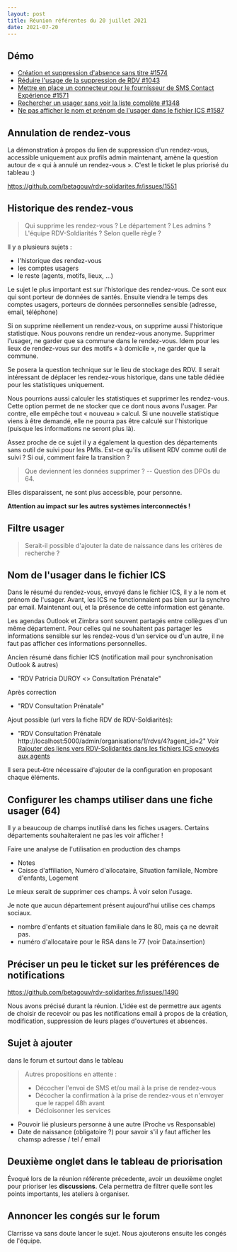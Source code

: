 ```yaml
---
layout: post
title: Réunion référentes du 20 juillet 2021
date: 2021-07-20
---
```


## Démo

- [ Création et suppression d'absence sans titre #1574 ](https://github.com/betagouv/rdv-solidarites.fr/issues/1574)
- [ Réduire l'usage de la suppression de RDV #1043 ](https://github.com/betagouv/rdv-solidarites.fr/issues/1043)
- [ Mettre en place un connecteur pour le fournisseur de SMS Contact Expérience #1571 ](https://github.com/betagouv/rdv-solidarites.fr/issues/1571)
- [ Rechercher un usager sans voir la liste complète #1348 ](https://github.com/betagouv/rdv-solidarites.fr/issues/1348)
- [ Ne pas afficher le nom et prénom de l'usager dans le fichier ICS #1587 ](https://github.com/betagouv/rdv-solidarites.fr/issues/1587)

## Annulation de rendez-vous

La démonstration à propos du lien de suppression d'un rendez-vous, accessible uniquement aux profils admin maintenant, amène la question autour de « qui à annulé un rendez-vous ». C'est le ticket le plus priorisé du tableau :)

https://github.com/betagouv/rdv-solidarites.fr/issues/1551

## Historique des rendez-vous

> Qui supprime les rendez-vous ? Le département ? Les admins ? L'équipe RDV-Soldiarités ? Selon quelle règle ?

Il y a plusieurs sujets :
- l'historique des rendez-vous
- les comptes usagers
- le reste (agents, motifs, lieux, ...)

Le sujet le plus important est sur l'historique des rendez-vous. Ce sont eux qui sont porteur de données de santés. Ensuite viendra le temps des comptes usagers, porteurs de données personnelles sensible (adresse, email, téléphone)

Si on supprime réellement un rendez-vous, on supprime aussi l'historique statistique. Nous pouvons rendre un rendez-vous anonyme. Supprimer l'usager, ne garder que sa commune dans le rendez-vous. Idem pour les lieux de rendez-vous sur des motifs « à domicile », ne garder que la commune.

Se posera la question technique sur le lieu de stockage des RDV. Il serait intéressant de déplacer les rendez-vous historique, dans une table dédiée pour les statistiques uniquement.

Nous pourrions aussi calculer les statistiques et supprimer les rendez-vous.
Cette option permet de ne stocker que ce dont nous avons l'usager. Par contre, elle empêche tout « nouveau » calcul. Si une nouvelle statistique viens à être demandé, elle ne pourra pas être calculé sur l'historique (puisque les informations ne seront plus là).


Assez proche de ce sujet il y a également la question des départements sans outil de suivi pour les PMIs. Est-ce qu'ils utilisent RDV comme outil de suivi ? Si oui, comment faire la transition ?


> Que deviennent les données supprimer ?
> -- Question des DPOs du 64.

Elles disparaissent, ne sont plus accessible, pour personne.

**Attention au impact sur les autres systèmes interconnectés !**


## Filtre usager

> Serait-il possible d'ajouter la date de naissance dans les critères de recherche ?


## Nom de l'usager dans le fichier ICS

Dans le résumé du rendez-vous, envoyé dans le fichier ICS, il y a le nom et prénom de l'usager. Avant, les ICS ne fonctionnaient pas bien sur la synchro par email. Maintenant oui, et la présence de cette information est génante.

Les agendas Outlook et Zimbra sont souvent partagés entre collègues d'un même département. Pour celles qui ne souhaitent pas partager les informations sensible sur les rendez-vous d'un service ou d'un autre, il ne faut pas afficher ces informations personnelles.

Ancien résumé dans fichier ICS (notification mail pour synchronisation Outlook & autres)
- "RDV Patricia DUROY <> Consultation Prénatale"

Après correction
- "RDV Consultation Prénatale"

Ajout possible (url vers la fiche RDV de RDV-Soldiarités):
- "RDV Consultation Prénatale http://localhost:5000/admin/organisations/1/rdvs/4?agent_id=2"
Voir [Rajouter des liens vers RDV-Solidarités dans les fichiers ICS envoyés aux agents](https://forum.rdv-solidarites.fr/t/rajouter-des-liens-vers-rdv-solidarites-dans-les-fichiers-ics-envoyes-aux-agents/213)

Il sera peut-être nécessaire d'ajouter de la configuration en proposant chaque éléments.

## Configurer les champs utiliser dans une fiche usager (64)

Il y a beaucoup de champs inutilisé dans les fiches usagers. Certains départements souhaiteraient ne pas les voir afficher !

Faire une analyse de l'utilisation en production des champs
- Notes
- Caisse d'affiliation, Numéro d'allocataire, Situation familiale, Nombre d'enfants, Logement

Le mieux serait de supprimer ces champs.
À voir selon l'usage.

Je note que aucun département présent aujourd'hui utilise ces champs sociaux.
- nombre d'enfants et situation familiale dans le 80, mais ça ne devrait pas.
- numéro d'allocataire pour le RSA dans le 77 (voir Data.insertion)

## Préciser un peu le ticket sur les préférences de notifications

https://github.com/betagouv/rdv-solidarites.fr/issues/1490

Nous avons précisé durant la réunion.
L'idée est de permettre aux agents de choisir de recevoir ou pas les notifications email à propos de la création, modification, suppression de leurs plages d'ouvertures et absences.

## Sujet à ajouter

dans le forum et surtout dans le tableau
> Autres propositions en attente :
> - Décocher l'envoi de SMS et/ou mail à la prise de rendez-vous
> - Décocher la confirmation à la prise de rendez-vous et n'envoyer que le rappel 48h avant
> - Décloisonner les services

- Pouvoir lié plusieurs personne à une autre (Proche vs Responsable)
- Date de naissance (obligatoire ?) pour savoir s'il y faut afficher les chamsp adresse / tel / email


## Deuxième onglet dans le tableau de priorisation

Évoqué lors de la réunion référente précedente, avoir un deuxième onglet pour prioriser les **discussions**. Cela permettra de filtrer quelle sont les points importants, les ateliers à organiser.

## Annoncer les congés sur le forum

Clarrisse va sans doute lancer le sujet. Nous ajouterons ensuite les congés de l'équipe.
